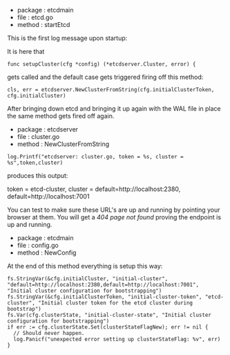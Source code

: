 
* package : etcdmain
* file : etcd.go
* method : startEtcd

This is the first log message upon startup:

It is here that

```
func setupCluster(cfg *config) (*etcdserver.Cluster, error) {
```

gets called and the default case gets triggered
firing off this method:

```
cls, err = etcdserver.NewClusterFromString(cfg.initialClusterToken, cfg.initialCluster)
```

After bringing down etcd and bringing it up again with the WAL file in place
the same method gets fired off again.

* package : etcdserver
* file : cluster.go
* method : NewClusterFromString

```
log.Printf("etcdserver: cluster.go, token = %s, cluster = %s",token,cluster)
```

produces this output:

token = etcd-cluster,
cluster = default=http://localhost:2380,  default=http://localhost:7001

You can test to make sure these URL's are up and running by pointing your browser
at them.  You will get a *404 page not found* proving the endpoint is up and running.

* package : etcdmain
* file : config.go
* method : NewConfig

At the end of this method everything is setup this way:

```
fs.StringVar(&cfg.initialCluster, "initial-cluster", "default=http://localhost:2380,default=http://localhost:7001", "Initial cluster configuration for bootstrapping")
fs.StringVar(&cfg.initialClusterToken, "initial-cluster-token", "etcd-cluster", "Initial cluster token for the etcd cluster during bootstrap")
fs.Var(cfg.clusterState, "initial-cluster-state", "Initial cluster configuration for bootstrapping")
if err := cfg.clusterState.Set(clusterStateFlagNew); err != nil {
  // Should never happen.
  log.Panicf("unexpected error setting up clusterStateFlag: %v", err)
}

```
